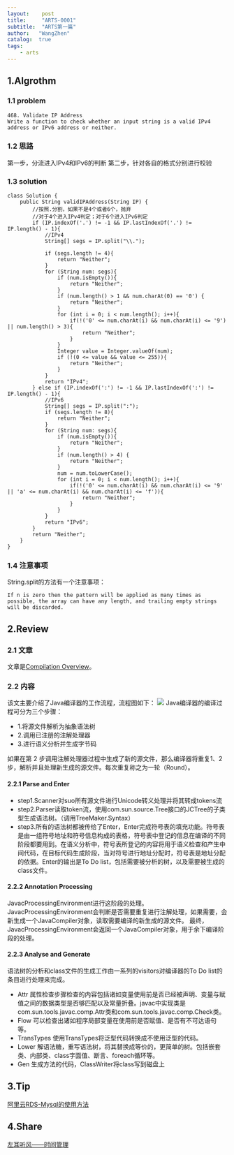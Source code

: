 ```yaml
---
layout:    post
title:     "ARTS-0001"
subtitle:  "ARTS第一篇"
author:   "WangZhen"
catalog:  true
tags: 
    - arts
---
```


## 1.Algrothm
### 1.1 problem
```
468. Validate IP Address
Write a function to check whether an input string is a valid IPv4 address or IPv6 address or neither.
```

### 1.2 思路
第一步，分流进入IPv4和IPv6的判断
第二步，针对各自的格式分别进行校验

### 1.3 solution
```
class Solution {
    public String validIPAddress(String IP) {
        //按照.分割，如果不是4个或者6个，抛弃
        //对于4个进入IPv4判定；对于6个进入IPv6判定
        if (IP.indexOf('.') != -1 && IP.lastIndexOf('.') != IP.length() - 1){
            //IPv4
            String[] segs = IP.split("\\.");

            if (segs.length != 4){ 
                return "Neither";
            }
            for (String num: segs){
                if (num.isEmpty()){
                    return "Neither";
                }
                if (num.length() > 1 && num.charAt(0) == '0') {
                    return "Neither";
                }
                for (int i = 0; i < num.length(); i++){
                    if(!('0' <= num.charAt(i) && num.charAt(i) <= '9') || num.length() > 3){
                        return "Neither";
                    }
                }
                Integer value = Integer.valueOf(num);
                if (!(0 <= value && value <= 255)){
                    return "Neither";
                }
            }
            return "IPv4";
        } else if (IP.indexOf(':') != -1 && IP.lastIndexOf(':') != IP.length() - 1){
            //IPv6
            String[] segs = IP.split(":");
            if (segs.length != 8){
                return "Neither";
            }
            for (String num: segs){
                if (num.isEmpty()){
                    return "Neither";
                }
                if (num.length() > 4) {
                    return "Neither";
                }
                num = num.toLowerCase();
                for (int i = 0; i < num.length(); i++){
                    if(!('0' <= num.charAt(i) && num.charAt(i) <= '9' || 'a' <= num.charAt(i) && num.charAt(i) <= 'f')){
                        return "Neither";
                    }
                }
            }
            return "IPv6";
        }
        return "Neither";
    }
}
```

### 1.4 注意事项
String.split的方法有一个注意事项：
```
If n is zero then the pattern will be applied as many times as possible, the array can have any length, and trailing empty strings will be discarded.
```

## 2.Review
### 2.1 文章
文章是[Compilation Overview](http://openjdk.java.net/groups/compiler/doc/compilation-overview/index.html)。

### 2.2 内容
该文主要介绍了Java编译器的工作流程，流程图如下：
![](https://upload-images.jianshu.io/upload_images/4222138-2833bd76d96ec16e.png?imageMogr2/auto-orient/strip%7CimageView2/2/w/1240)
Java编译器的编译过程可分为三个步骤：

* 1.将源文件解析为抽象语法树
* 2.调用已注册的注解处理器
* 3.进行语义分析并生成字节码

如果在第 2 步调用注解处理器过程中生成了新的源文件，那么编译器将重复1、2步，解析并且处理新生成的源文件。每次重复称之为一轮（Round）。

#### 2.2.1 Parse and Enter

* step1.Scanner对suo所有源文件进行Unicode转义处理并将其转成tokens流
* step2.Parser读取token流，使用com.sun.source.Tree接口的JCTree的子类型生成语法树。（调用TreeMaker.Syntax）
* step3.所有的语法树都被传给了Enter，Enter完成符号表的填充功能。符号表是由一组符号地址和符号信息构成的表格，符号表中登记的信息在编译的不同阶段都要用到。在语义分析中，符号表所登记的内容将用于语义检查和产生中间代码，在目标代码生成阶段，当对符号进行地址分配时，符号表是地址分配的依据。Enter的输出是To Do list，包括需要被分析的树，以及需要被生成的class文件。

#### 2.2.2  Annotation Processing
JavacProcessingEnvironment进行这阶段的处理。
JavacProcessingEnvironment会判断是否需要重复进行注解处理，如果需要，会新生成一个JavaCompiler对象，读取需要编译的新生成的源文件。
最终，JavacProcessingEnvironment会返回一个JavaCompiler对象，用于余下编译阶段的处理。

#### 2.2.3   Analyse and Generate
语法树的分析和class文件的生成工作由一系列的visitors对编译器的To Do list的条目进行处理来完成。

* Attr
属性检查步骤检查的内容包括诸如变量使用前是否已经被声明、变量与赋值之间的数据类型是否够匹配以及常量折叠。javac中实现类是com.sun.tools.javac.comp.Attr类和com.sun.tools.javac.comp.Check类。
* Flow
可以检查出诸如程序局部变量在使用前是否赋值、是否有不可达语句等。
* TransTypes
使用TransTypes将泛型代码转换成不使用泛型的代码。
* Lower
解语法糖，重写语法树，将其替换成等价的，更简单的树。包括嵌套类、内部类、class字面值、断言、foreach循环等。
* Gen
生成方法的代码，ClassWriter将class写到磁盘上


## 3.Tip
[阿里云RDS-Mysql的使用方法](https://www.jianshu.com/p/7526b69f01f1)

## 4.Share
[左耳听风——时间管理](https://www.jianshu.com/p/1f97b15cd6a7)
